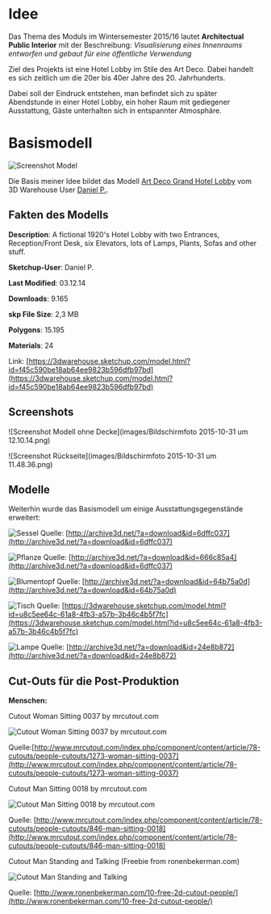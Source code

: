 # Idee

Das Thema des Moduls im Wintersemester 2015/16 lautet **Architectual Public Interior** mit der Beschreibung: *Visualisierung eines Innenraums entworfen und gebaut für eine öffentliche Verwendung*

Ziel des Projekts ist eine Hotel Lobby im Stile des Art Deco. Dabei handelt es sich zeitlich um die 20er bis 40er Jahre des 20. Jahrhunderts.

Dabei soll der Eindruck entstehen, man befindet sich zu später Abendstunde in einer Hotel Lobby, ein hoher Raum mit gediegener Ausstattung, Gäste unterhalten sich in entspannter Atmosphäre.

# Basismodell

![Screenshot Model](images/ArtDeco_Lobby1.jpg)

Die Basis meiner Idee bildet das Modell [Art Deco Grand Hotel Lobby](https://3dwarehouse.sketchup.com/model.html?id=f45c590be18ab64ee9823b596dfb97bd) vom 3D Warehouse User [Daniel P.](https://3dwarehouse.sketchup.com/user.html?id=0887919776644319867265456).

## Fakten des Modells

**Description**:
A fictional 1920's Hotel Lobby with two Entrances, Reception/Front Desk, six Elevators, lots of Lamps, Plants, Sofas and other stuff.

**Sketchup-User**: Daniel P.

**Last Modified**: 03.12.14

**Downloads**: 9.165

**skp File Size**: 2,3 MB

**Polygons**: 15.195

**Materials**: 24

Link: [https://3dwarehouse.sketchup.com/model.html?id=f45c590be18ab64ee9823b596dfb97bd](https://3dwarehouse.sketchup.com/model.html?id=f45c590be18ab64ee9823b596dfb97bd)

## Screenshots
![Screenshot Modell ohne Decke](images/Bildschirmfoto 2015-10-31 um 12.10.14.png)

![Screenshot Rückseite](images/Bildschirmfoto 2015-10-31 um 11.48.36.png)

## Modelle
Weiterhin wurde das Basismodell um einige Ausstattungsgegenstände erweitert:

![Sessel](images/sessel.jpg)
Quelle: [http://archive3d.net/?a=download&id=6dffc037](http://archive3d.net/?a=download&id=6dffc037)

![Pflanze](images/pflanze.jpg)
Quelle: [http://archive3d.net/?a=download&id=666c85a4](http://archive3d.net/?a=download&id=6dffc037)

![Blumentopf](images/topf.jpg)
Quelle: [http://archive3d.net/?a=download&id=64b75a0d](http://archive3d.net/?a=download&id=64b75a0d)

![Tisch](images/tisch.jpg)
Quelle: [https://3dwarehouse.sketchup.com/model.html?id=u8c5ee64c-61a8-4fb3-a57b-3b46c4b5f7fc](https://3dwarehouse.sketchup.com/model.html?id=u8c5ee64c-61a8-4fb3-a57b-3b46c4b5f7fc)

![Lampe](images/lampe.jpg)
Quelle: [http://archive3d.net/?a=download&id=24e8b872](http://archive3d.net/?a=download&id=24e8b872)


## Cut-Outs für die Post-Produktion
**Menschen:**

Cutout Woman Sitting 0037 by mrcutout.com

![Cutout Woman Sitting 0037 by mrcutout.com](images/cutouts/www.mrcutout.com---A-lot-more-cutouts-like-this-one!---woman-sitting-0037-medium.png)

Quelle:[http://www.mrcutout.com/index.php/component/content/article/78-cutouts/people-cutouts/1273-woman-sitting-0037](http://www.mrcutout.com/index.php/component/content/article/78-cutouts/people-cutouts/1273-woman-sitting-0037)

Cutout Man Sitting 0018 by mrcutout.com

![Cutout Man Sitting 0018 by mrcutout.com](images/cutouts/www.mrcutout.com---A-lot-more-cutouts-like-this-one!---man-sitting-0018-medium.png)

Quelle: [http://www.mrcutout.com/index.php/component/content/article/78-cutouts/people-cutouts/846-man-sitting-0018](http://www.mrcutout.com/index.php/component/content/article/78-cutouts/people-cutouts/846-man-sitting-0018)


Cutout Man Standing and Talking (Freebie from ronenbekerman.com)

![Cutout Man Standing and Talking](images/cutouts/05.png)

Quelle: [http://www.ronenbekerman.com/10-free-2d-cutout-people/](http://www.ronenbekerman.com/10-free-2d-cutout-people/)


